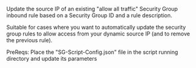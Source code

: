 Update the source IP of an existing "allow all traffic" Security Group inbound rule based on a Security Group ID and a rule description.

Suitable for cases where you want to automatically update the security group rules to allow access from your dynamic source IP (and to remove the previous rule).

PreReqs: Place the "SG-Script-Config.json" file in the script running directory and update its parameters
